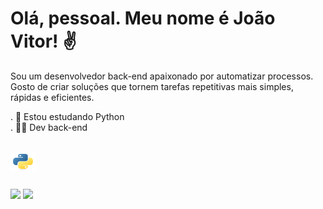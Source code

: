 # Olá, pessoal. Meu nome é João Vitor! ✌️

 Sou um desenvolvedor back-end apaixonado por automatizar processos. Gosto de criar soluções que tornem tarefas repetitivas mais simples, rápidas e eficientes.

. 📘 Estou estudando Python  
. 👨‍💻 Dev back-end
<div style="display: inline_block"><br>
  <img align="center" alt="Rafa-Python" height="30" width="40" src="https://raw.githubusercontent.com/devicons/devicon/master/icons/python/python-original.svg">
</div>

  ##
  <a href="https://https://https://www.instagram.com/newjottaigsh=OWxyOXRsY3ZyNTRy" target="_blank"><img src="https://img.shields.io/badge/-Instagram-%23E4405F?style=for-the-badge&logo=instagram&logoColor=white" target="_blank"></a>
  <a href="https://www.linkedin.com/in/joão-vitor-pereira-934b12327" target="_blank"><img src="https://img.shields.io/badge/-LinkedIn-%230077B5?style=for-the-badge&logo=linkedin&logoColor=white" target="_blank"></a> 
  
</div>


